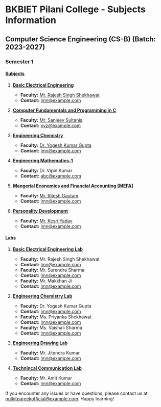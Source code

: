 # BKBIET Pilani College - Subjects Information

## Computer Science Engineering (CS-B) (Batch: 2023-2027)

### <u>Semester 1</u>

#### <u>Subjects</u>

1. **[Basic Electrical Engineering]()**  
   - **Faculty:** [Mr. Rajesh Singh Shekhawat]() 
   - **Contact:** [lmn@example.com](mailto:lmn@example.com)


2. **[Computer Fundamentals and Programming in C]()**  
   - **Faculty:** [Mr. Sanjeev Sultania]()
   - **Contact:** [xyz@example.com](mailto:xyz@example.com) 

3. **[Engineering Chemistry]()**  
   - **Faculty:** [Dr. Yogesh Kumar Gupta]() 
   - **Contact:** [lmn@example.com](mailto:lmn@example.com)
4. **[Engineering Mathematics-1]()**  
   - **Faculty:** Dr. Vipin Kumar
   - **Contact:** [abc@example.com](mailto:abc@example.com) 

5. **[Mangerial Economics and Financial Accounting [MEFA]]()**  
   - **Faculty:** [Mr. Ritesh Gautam]() 
   - **Contact:** [lmn@example.com](mailto:lmn@example.com) 

6. **[Personality Development]()**  
   - **Faculty:** [Mr. Kesri Yadav]() 
   - **Contact:** [lmn@example.com](mailto:lmn@example.com)

#### <u>Labs</u>

1. **[Basic Electrical Engineering Lab]()**  
   - **Faculty:** Mr. Rajesh Singh Shekhawat 
   - **Contact:** [lmn@example.com](mailto:lmn@example.com)
   - **Faculty:** Mr. Surendra Sharma
   - **Contact:** [lmn@example.com](mailto:lmn@example.com)
   - **Faculty:** Mr. Makkhan Ji 
   - **Contact:** [lmn@example.com](mailto:lmn@example.com)

2. **[Engineering Chemistry Lab]()**  
   - **Faculty:** Dr. Yogesh Kumar Gupta
   - **Contact:** [lmn@example.com](mailto:lmn@example.com)
   - **Faculty:** Ms. Priyanka Shekhawat
   - **Contact:** [lmn@example.com](mailto:lmn@example.com)
   - **Faculty:** Ms. Vaishali Sharma
   - **Contact:** [lmn@example.com](mailto:lmn@example.com)

3. **[Engineering Drawing Lab]()**  
   - **Faculty:** Mr. Jitendra Kumar 
   - **Contact:** [lmn@example.com](mailto:lmn@example.com)

3. **[Technincal Communication Lab]()**  
   - **Faculty:** Mr. Amit Kumar 
   - **Contact:** [lmn@example.com](mailto:lmn@example.com)

If you encounter any issues or have questions, please contact us at [pulkitpareekofficial@example.com](mailto:pulkitpareekofficial@example.com). Happy learning!